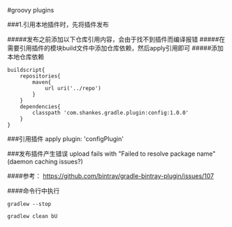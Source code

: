 #groovy plugins


###1.引用本地插件时，先将插件发布

#####发布之前添加以下仓库引用内容，会由于找不到插件而编译报错
#####在需要引用插件的模块build文件中添加仓库依赖，然后apply引用即可
#####添加本地仓库依赖

    buildscript{
        repositories{
            maven{
                url uri('../repo')
            }
        }
        dependencies{
            classpath 'com.shankes.gradle.plugin:config:1.0.0'
        }
    }

###引用插件
apply plugin: 'configPlugin'

###发布插件产生错误
upload fails with "Failed to resolve package name" (daemon caching issues?)

####参考：
https://github.com/bintray/gradle-bintray-plugin/issues/107

####命令行中执行

    gradlew --stop
    
    gradlew clean bU


